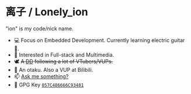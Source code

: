 # 离子 / Lonely_ion

"ion" is my code/nick name.

+ 💻 Focus on Embedded Development. Currently learning electric guitar🎸.
+ 🎨 Interested in Full-stack and Multimedia.
+ 🕊 <s>A [DD](https://zh.moegirl.org.cn/index.php?title=DD%E5%85%9A) following a lot of VTubers/VUPs.</s>
+ 🏡 An otaku. Also a VUP at Bilibili.
+ 📫 [Ask me something?](https://candy.vupgo.com/7564991)
+ 🔑 GPG Key [`057C486666C93481`](https://keybase.io/lonely_ion/pgp_keys.asc)
